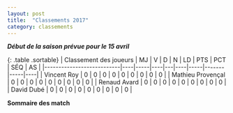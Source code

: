 ```yaml
---
layout: post
title:  "Classements 2017"
category: classements
---
```

**_Début de la saison prévue pour le 15 avril_**

{: .table .sortable}
| Classement des joueurs    | MJ | V   | D  | N | LD | PTS | PCT   | SÉQ | AS |
|---------------------------|----|-----|----|---|----|-----|-------|-----|----|
| Vincent Roy               | 0  | 0   | 0  | 0 |  0 |  0  |  0    |   0 | 0  | 
| Mathieu Provençal         | 0  | 0   | 0  | 0 |  0 |  0  |  0    |   0 | 0  |
| Renaud Avard              | 0  | 0   | 0  | 0 |  0 |  0  |  0    |   0 | 0  |
| David Dubé                | 0  | 0   | 0  | 0 |  0 |  0  |  0    |   0 | 0  |

__Sommaire des match__

